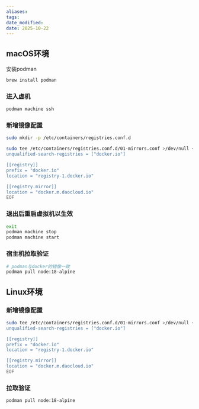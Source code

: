 ```yaml
---
aliases: 
tags: 
date_modified: 
date: 2025-10-22
---
```


## macOS环境

安装podman

```bash
brew install podman
```

### 进入虚机
```bash
podman machine ssh
```

### 新增镜像配置
```bash
sudo mkdir -p /etc/containers/registries.conf.d

sudo tee /etc/containers/registries.conf.d/01-mirrors.conf >/dev/null <<'EOF'
unqualified-search-registries = ["docker.io"]

[[registry]]
prefix = "docker.io"
location = "registry-1.docker.io"

[[registry.mirror]]
location = "docker.m.daocloud.io"
EOF
```

### 退出后重启虚拟机以生效
```bash
exit
podman machine stop
podman machine start
```

### 宿主机拉取验证
```bash
# podman与docker的镜像一致
podman pull node:18-alpine
```





## Linux环境

### 新增镜像配置

```bash
sudo tee /etc/containers/registries.conf.d/01-mirrors.conf >/dev/null <<'EOF'
unqualified-search-registries = ["docker.io"]

[[registry]]
prefix = "docker.io"
location = "registry-1.docker.io"

[[registry.mirror]]
location = "docker.m.daocloud.io"
EOF
```

### 拉取验证

```bash
podman pull node:18-alpine
```

